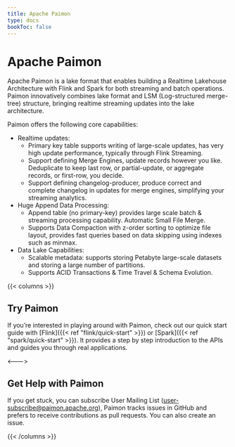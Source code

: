 ```yaml
---
title: Apache Paimon
type: docs
bookToc: false
---
```

<!--
Licensed to the Apache Software Foundation (ASF) under one
or more contributor license agreements.  See the NOTICE file
distributed with this work for additional information
regarding copyright ownership.  The ASF licenses this file
to you under the Apache License, Version 2.0 (the
"License"); you may not use this file except in compliance
with the License.  You may obtain a copy of the License at

  http://www.apache.org/licenses/LICENSE-2.0

Unless required by applicable law or agreed to in writing,
software distributed under the License is distributed on an
"AS IS" BASIS, WITHOUT WARRANTIES OR CONDITIONS OF ANY
KIND, either express or implied.  See the License for the
specific language governing permissions and limitations
under the License.
-->

# Apache Paimon

Apache Paimon is a lake format that enables building a Realtime Lakehouse Architecture with Flink and Spark 
for both streaming and batch operations. Paimon innovatively combines lake format and LSM (Log-structured merge-tree) 
structure, bringing realtime streaming updates into the lake architecture.

Paimon offers the following core capabilities:

- Realtime updates:
  - Primary key table supports writing of large-scale updates, has very high update performance, typically through Flink Streaming.
  - Support defining Merge Engines, update records however you like. Deduplicate to keep last row, or partial-update, or aggregate records, or first-row, you decide.
  - Support defining changelog-producer, produce correct and complete changelog in updates for merge engines, simplifying your streaming analytics.
- Huge Append Data Processing:
  - Append table (no primary-key) provides large scale batch & streaming processing capability. Automatic Small File Merge.
  - Supports Data Compaction with z-order sorting to optimize file layout, provides fast queries based on data skipping using indexes such as minmax.
- Data Lake Capabilities: 
  - Scalable metadata: supports storing Petabyte large-scale datasets and storing a large number of partitions.
  - Supports ACID Transactions & Time Travel & Schema Evolution.

{{< columns >}}

## Try Paimon

If you’re interested in playing around with Paimon, check out our
quick start guide with [Flink]({{< ref "flink/quick-start" >}}) or [Spark]({{< ref "spark/quick-start" >}}). It provides a step by
step introduction to the APIs and guides you through real applications.

<--->

## Get Help with Paimon

If you get stuck, you can subscribe User Mailing List (user-subscribe@paimon.apache.org),
Paimon tracks issues in GitHub and prefers to receive contributions as pull requests. You can also create an issue.

{{< /columns >}}
